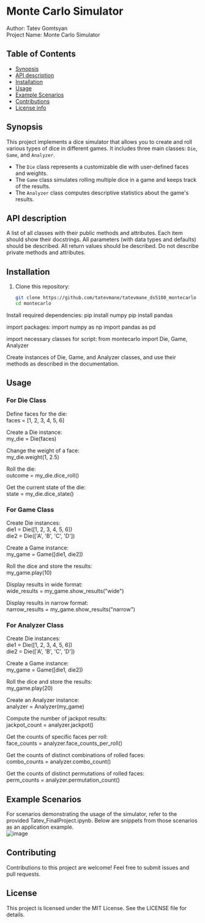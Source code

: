 # Monte Carlo Simulator 

Author: Tatev Gomtsyan <br>
Project Name: Monte Carlo Simulator


## Table of Contents

- [Synopsis](#synopsis)
- [API description](#api)
- [Installation](#installation)
- [Usage](#usage)
- [Example Scenarios](#scenarios)
- [Contributions](#contributing)
- [License info](#license)

## Synopsis

This project implements a dice simulator that allows you to create and roll various types of dice in different games. It includes three main classes: `Die`, `Game`, and `Analyzer`.

- The `Die` class represents a customizable die with user-defined faces and weights.
- The `Game` class simulates rolling multiple dice in a game and keeps track of the results.
- The `Analyzer` class computes descriptive statistics about the game's results.

## API description

A list of all classes with their public methods and attributes. Each item should show their docstrings. All parameters (with data types and defaults) should be described. All return values should be described. Do not describe private methods and attributes.

## Installation

1. Clone this repository:

   ```bash
   git clone https://github.com/tatevmane/tatevmane_ds5100_montecarlo
   cd montecarlo

Install required dependencies:
pip install numpy 
pip install pandas

import packages:
import numpy as np
import pandas as pd

import necessary classes for script:
from montecarlo import Die, Game, Analyzer

Create instances of Die, Game, and Analyzer classes, and use their methods as described in the documentation.

## Usage

### For Die Class

Define faces for the die: <br>
faces = [1, 2, 3, 4, 5, 6]

Create a Die instance: <br>
my_die = Die(faces)

Change the weight of a face: <br>
my_die.weight(1, 2.5)

Roll the die: <br>
outcome = my_die.dice_roll()

Get the current state of the die: <br>
state = my_die.dice_state()

### For Game Class

Create Die instances: <br>
die1 = Die([1, 2, 3, 4, 5, 6]) <br>
die2 = Die(['A', 'B', 'C', 'D'])

Create a Game instance: <br>
my_game = Game([die1, die2]) 

Roll the dice and store the results: <br>
my_game.play(10)

Display results in wide format: <br>
wide_results = my_game.show_results("wide")

Display results in narrow format: <br>
narrow_results = my_game.show_results("narrow")

### For Analyzer Class

Create Die instances: <br>
die1 = Die([1, 2, 3, 4, 5, 6]) <br>
die2 = Die(['A', 'B', 'C', 'D'])

Create a Game instance: <br>
my_game = Game([die1, die2])

Roll the dice and store the results: <br>
my_game.play(20)

Create an Analyzer instance: <br>
analyzer = Analyzer(my_game)

Compute the number of jackpot results: <br>
jackpot_count = analyzer.jackpot()

Get the counts of specific faces per roll: <br>
face_counts = analyzer.face_counts_per_roll()

Get the counts of distinct combinations of rolled faces: <br>
combo_counts = analyzer.combo_count()

Get the counts of distinct permutations of rolled faces: <br>
perm_counts = analyzer.permutation_count()

## Example Scenarios
For scenarios demonstrating the usage of the simulator, refer to the provided Tatev_FinalProject.ipynb. Below are snippets from those scenarios as an application example. <br>
![image](https://github.com/tatevmane/tatevmane_ds5100_montecarlo/assets/90347726/a0ab3529-552f-4546-80ba-93ebb4a600e6) 

## Contributing
Contributions to this project are welcome! Feel free to submit issues and pull requests.

## License
This project is licensed under the MIT License. See the LICENSE file for details.

